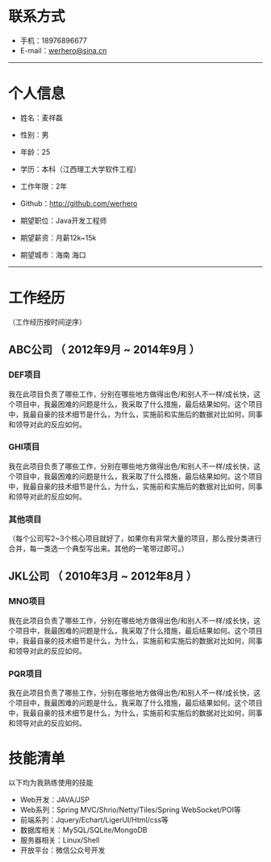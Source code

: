# 联系方式
- 手机：18976896677
- E-mail：werhero@sina.cn

---
# 个人信息

 - 姓名：麦祥磊
 
 - 性别：男
 
 - 年龄：25
 
 - 学历：本科（江西理工大学软件工程）
 
 - 工作年限：2年
 
 - Github：http://github.com/werhero

 - 期望职位：Java开发工程师
 
 - 期望薪资：月薪12k~15k
 
 - 期望城市：海南 海口

---

# 工作经历
（工作经历按时间逆序）

## ABC公司 （ 2012年9月 ~ 2014年9月 ）

### DEF项目 
我在此项目负责了哪些工作，分别在哪些地方做得出色/和别人不一样/成长快，这个项目中，我最困难的问题是什么，我采取了什么措施，最后结果如何。这个项目中，我最自豪的技术细节是什么，为什么，实施前和实施后的数据对比如何，同事和领导对此的反应如何。


### GHI项目 
我在此项目负责了哪些工作，分别在哪些地方做得出色/和别人不一样/成长快，这个项目中，我最困难的问题是什么，我采取了什么措施，最后结果如何。这个项目中，我最自豪的技术细节是什么，为什么，实施前和实施后的数据对比如何，同事和领导对此的反应如何。


### 其他项目

（每个公司写2~3个核心项目就好了，如果你有非常大量的项目，那么按分类进行合并，每一类选一个典型写出来。其他的一笔带过即可。）

 
## JKL公司 （ 2010年3月 ~ 2012年8月 ）

### MNO项目 
我在此项目负责了哪些工作，分别在哪些地方做得出色/和别人不一样/成长快，这个项目中，我最困难的问题是什么，我采取了什么措施，最后结果如何。这个项目中，我最自豪的技术细节是什么，为什么，实施前和实施后的数据对比如何，同事和领导对此的反应如何。


### PQR项目 
我在此项目负责了哪些工作，分别在哪些地方做得出色/和别人不一样/成长快，这个项目中，我最困难的问题是什么，我采取了什么措施，最后结果如何。这个项目中，我最自豪的技术细节是什么，为什么，实施前和实施后的数据对比如何，同事和领导对此的反应如何。

# 技能清单

以下均为我熟练使用的技能

- Web开发：JAVA/JSP
- Web系列：Spring MVC/Shrio/Netty/Tiles/Spring WebSocket/POI等
- 前端系列：Jquery/Echart/LigerUI/Html/css等
- 数据库相关：MySQL/SQLite/MongoDB
- 服务器相关：Linux/Shell
- 开放平台：微信公众号开发
